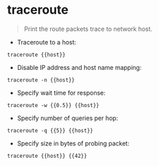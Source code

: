 # traceroute

> Print the route packets trace to network host.

- Traceroute to a host:

`traceroute {{host}}`

- Disable IP address and host name mapping:

`traceroute -n {{host}}`

- Specify wait time for response:

`traceroute -w {{0.5}} {{host}}`

- Specify number of queries per hop:

`traceroute -q {{5}} {{host}}`

- Specify size in bytes of probing packet:

`traceroute {{host}} {{42}}`
